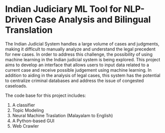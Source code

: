 # Indian Judiciary ML Tool for NLP-Driven Case Analysis and Bilingual Translation

The Indian Judicial System handles a large volume of cases and judgments, making it difficult to manually analyze and understand the legal precedent for new cases. In order to address this challenge, the possibility of using machine learning in the Indian judicial system is being explored. This project aims to develop an interface that allows users to input data related to a current case and receive possible judgement using machine learning. In addition to aiding in the analysis of legal cases, this system has the potential to centralize criminal databases and address the issue of congested caseloads.  

The code base for this project includes:
1. A classifier  
2. Topic Modeling  
3. Neural Machine Traslation (Malayalam to English)  
4. A Python-based GUI  
5. Web Crawler  
